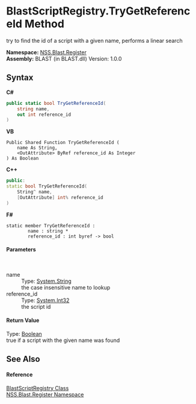 # BlastScriptRegistry.TryGetReferenceId Method 
 

try to find the id of a script with a given name, performs a linear search

**Namespace:**&nbsp;<a href="702c545c-122f-76de-fb07-7c06df797ee5">NSS.Blast.Register</a><br />**Assembly:**&nbsp;BLAST (in BLAST.dll) Version: 1.0.0

## Syntax

**C#**<br />
``` C#
public static bool TryGetReferenceId(
	string name,
	out int reference_id
)
```

**VB**<br />
``` VB
Public Shared Function TryGetReferenceId ( 
	name As String,
	<OutAttribute> ByRef reference_id As Integer
) As Boolean
```

**C++**<br />
``` C++
public:
static bool TryGetReferenceId(
	String^ name, 
	[OutAttribute] int% reference_id
)
```

**F#**<br />
``` F#
static member TryGetReferenceId : 
        name : string * 
        reference_id : int byref -> bool 

```


#### Parameters
&nbsp;<dl><dt>name</dt><dd>Type: <a href="https://docs.microsoft.com/dotnet/api/system.string" target="_blank" rel="noopener noreferrer">System.String</a><br />the case insensitive name to lookup</dd><dt>reference_id</dt><dd>Type: <a href="https://docs.microsoft.com/dotnet/api/system.int32" target="_blank" rel="noopener noreferrer">System.Int32</a><br />the script id</dd></dl>

#### Return Value
Type: <a href="https://docs.microsoft.com/dotnet/api/system.boolean" target="_blank" rel="noopener noreferrer">Boolean</a><br />true if a script with the given name was found

## See Also


#### Reference
<a href="ce5a41c7-ce9f-1626-a0f1-dc97f6f00962">BlastScriptRegistry Class</a><br /><a href="702c545c-122f-76de-fb07-7c06df797ee5">NSS.Blast.Register Namespace</a><br />